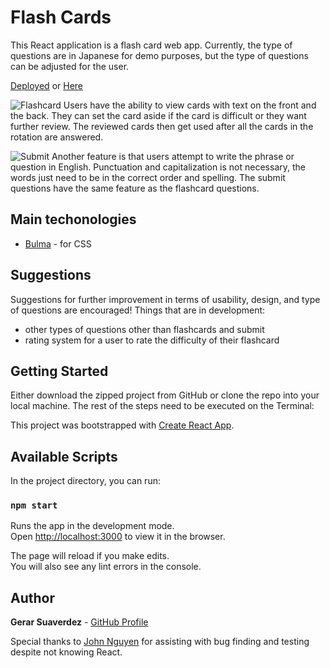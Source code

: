 # Flash Cards

This React application is a flash card web app. Currently, the type of questions are in Japanese for demo purposes, but the type of questions can be adjusted for the user.

[Deployed](https://gerarjon.github.io/flash-cards/) or [Here](https://flashcards-gs.herokuapp.com/)


![Flashcard](https://user-images.githubusercontent.com/47680567/129431293-ba2c4de1-45fe-4157-aa37-1593e35b9b7f.gif)
Users have the ability to view cards with text on the front and the back. They can set the card aside if the card is difficult or they want further review. The reviewed cards then get used after all the cards in the rotation are answered. 

![Submit](https://user-images.githubusercontent.com/47680567/129431306-3b326e36-a367-43b4-a761-4d8221506b2f.gif)
Another feature is that users attempt to write the phrase or question in English. Punctuation and capitalization is not necessary, the words just need to be in the correct order and spelling. The submit questions have the same feature as the flashcard questions. 

## Main techonologies
* [Bulma](https://bulma.io/) - for CSS 

## Suggestions
Suggestions for further improvement in terms of usability, design, and type of questions are encouraged! Things that are in development: 
- other types of questions other than flashcards and submit
- rating system for a user to rate the difficulty of their flashcard

## Getting Started

Either download the zipped project from GitHub or clone the repo into your local machine.
The rest of the steps need to be executed on the Terminal:

This project was bootstrapped with [Create React App](https://github.com/facebook/create-react-app).

## Available Scripts

In the project directory, you can run:

### `npm start`

Runs the app in the development mode.<br />
Open [http://localhost:3000](http://localhost:3000) to view it in the browser.

The page will reload if you make edits.<br />
You will also see any lint errors in the console.

## Author
**Gerar Suaverdez** - [GitHub Profile](https://github.com/gerarjon)

Special thanks to [John Nguyen](https://github.com/jvn1567) for assisting with bug finding and testing despite not knowing React.